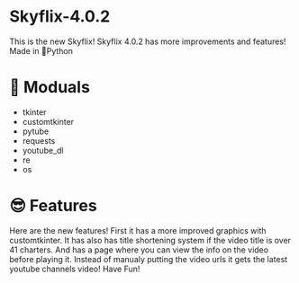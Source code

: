 # Skyflix-4.0.2
This is the new Skyflix!
Skyflix 4.0.2 has more improvements and features!
Made in 🐍Python

# 🚀 Moduals

* tkinter
* customtkinter
* pytube
* requests
* youtube_dl
* re
* os

# 😎 Features

Here are the new features!
First it has a more improved graphics with customtkinter.
It has also has title shortening system if the video title is over 41 charters.
And has a page where you can view the info on the video before playing it.
Instead of manualy putting the video urls it gets the latest youtube channels video!
Have Fun!

#
